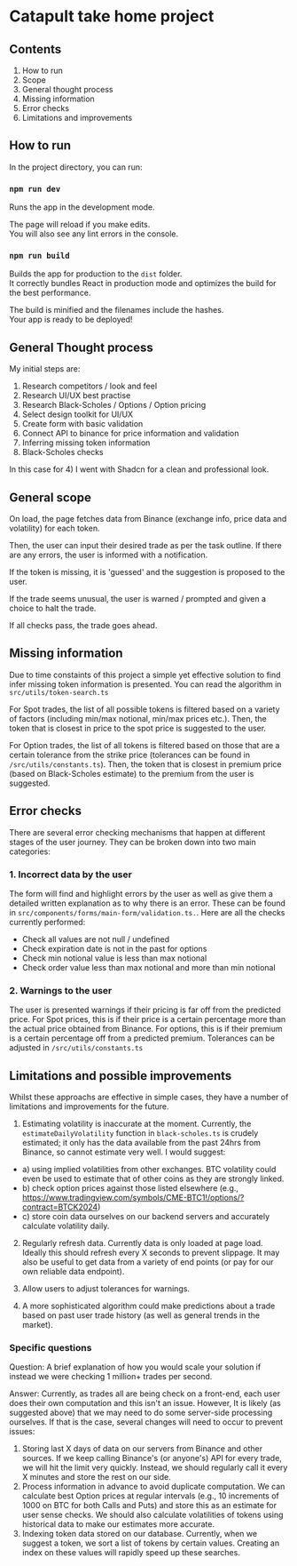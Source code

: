 # Catapult take home project

## Contents

1. How to run
2. Scope
3. General thought process
4. Missing information
5. Error checks
6. Limitations and improvements

## How to run

In the project directory, you can run:

### `npm run dev`

Runs the app in the development mode.

The page will reload if you make edits.\
You will also see any lint errors in the console.

### `npm run build`

Builds the app for production to the `dist` folder.\
It correctly bundles React in production mode and optimizes the build for the best performance.

The build is minified and the filenames include the hashes.\
Your app is ready to be deployed!

## General Thought process

My initial steps are:

1. Research competitors / look and feel
2. Research UI/UX best practise
3. Research Black-Scholes / Options / Option pricing
4. Select design toolkit for UI/UX
5. Create form with basic validation
6. Connect API to binance for price information and validation
7. Inferring missing token information
8. Black-Scholes checks

In this case for 4) I went with Shadcn for a clean and professional look.

## General scope

On load, the page fetches data from Binance (exchange info, price data and volatility) for each token.

Then, the user can input their desired trade as per the task outline. If there are any errors, the user is informed with a notification.

If the token is missing, it is 'guessed' and the suggestion is proposed to the user.

If the trade seems unusual, the user is warned / prompted and given a choice to halt the trade.

If all checks pass, the trade goes ahead.

## Missing information

Due to time constaints of this project a simple yet effective solution to find infer missing token information is presented. You can read the algorithm in `src/utils/token-search.ts`

For Spot trades, the list of all possible tokens is filtered based on a variety of factors (including min/max notional, min/max prices etc.). Then, the token that is closest in price to the spot price is suggested to the user.

For Option trades, the list of all tokens is filtered based on those that are a certain tolerance from the strike price (tolerances can be found in `/src/utils/constants.ts`). Then, the token that is closest in premium price (based on Black-Scholes estimate) to the premium from the user is suggested.

## Error checks

There are several error checking mechanisms that happen at different stages of the user journey.
They can be broken down into two main categories:

### 1. Incorrect data by the user

The form will find and highlight errors by the user as well as give them a detailed written explanation as to why there is an error. These can be found in `src/components/forms/main-form/validation.ts.`. Here are all the checks currently performed:

- Check all values are not null / undefined
- Check expiration date is not in the past for options
- Check min notional value is less than max notional
- Check order value less than max notional and more than min notional

### 2. Warnings to the user

The user is presented warnings if their pricing is far off from the predicted price. For Spot prices, this is if their price is a certain percentage more than the actual price obtained from Binance. For options, this is if their premium is a certain percentage off from a predicted premium. Tolerances can be adjusted in `/src/utils/constants.ts`

## Limitations and possible improvements

Whilst these approachs are effective in simple cases, they have a number of limitations and improvements for the future.

1. Estimating volatility is inaccurate at the moment. Currently, the `estimateDailyVolatility` function in `black-scholes.ts` is crudely estimated; it only has the data available from the past 24hrs from Binance, so cannot estimate very well. I would suggest:

- a) using implied volatilities from other exchanges. BTC volatility could even be used to estimate that of other coins as they are strongly linked.
- b) check option prices against those listed elsewhere (e.g., https://www.tradingview.com/symbols/CME-BTC1!/options/?contract=BTCK2024)
- c) store coin data ourselves on our backend servers and accurately calculate volatility daily.

2. Regularly refresh data. Currently data is only loaded at page load. Ideally this should refresh every X seconds to prevent slippage. It may also be useful to get data from a variety of end points (or pay for our own reliable data endpoint).

3. Allow users to adjust tolerances for warnings.

4. A more sophisticated algorithm could make predictions about a trade based on past user trade history (as well as general trends in the market).

### Specific questions

Question: A brief explanation of how you would scale your solution if instead we were checking 1 million+ trades per second.

Answer: Currently, as trades all are being check on a front-end, each user does their own computation and this isn't an issue. However, It is likely (as suggested above) that we may need to do some server-side processing ourselves. If that is the case, several changes will need to occur to prevent issues:

1. Storing last X days of data on our servers from Binance and other sources. If we keep calling Binance's (or anyone's) API for every trade, we will hit the limit very quickly. Instead, we should regularly call it every X minutes and store the rest on our side.
2. Process information in advance to avoid duplicate computation. We can calculate best Option prices at regular intervals (e.g., 10 increments of 1000 on BTC for both Calls and Puts) and store this as an estimate for user sense checks. We should also calculate volatilities of tokens using historical data to make our estimates more accurate.
3. Indexing token data stored on our database. Currently, when we suggest a token, we sort a list of tokens by certain values. Creating an index on these values will rapidly speed up these searches.
